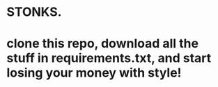 # STONKS. 

# clone this repo, download all the stuff in requirements.txt, and start losing your money with style!